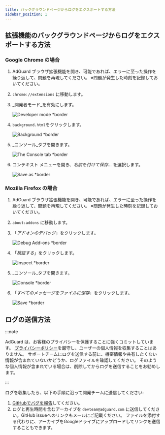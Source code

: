 ```yaml
---
title: バックグラウンドページからログをエクスポートする方法
sidebar_position: 1
---
```


## 拡張機能のバックグラウンドページからログをエクスポートする方法

### Google Chrome の場合

1. AdGuard ブラウザ拡張機能を開き、可能であれば、エラーに至った操作を繰り返して、問題を再現してください。 ※問題が発生した時刻を記録しておいてください。

2. `chrome://extensions` に移動します。

3. _開発者モード_を有効にします。

    ![Developer mode \*border](https://cdn.adguardvpn.com/content/kb/ad_blocker/browser_extension/developer_mode1.png)

4. `background.html`をクリックします。

    ![Background \*border](https://cdn.adguardvpn.com/content/kb/ad_blocker/browser_extension/background1.png)

5. _コンソール_タブを開きます。

    ![The Console tab \*border](https://cdn.adguardvpn.com/content/kb/vpn/browser_extension/console.png)

6. コンテキスト メニューを開き、_名前を付けて保存…_ を選択します。

    ![Save as \*border](https://cdn.adguardvpn.com/content/kb/vpn/browser_extension/save.png)

### Mozilla Firefox の場合

1. AdGuard ブラウザ拡張機能を開き、可能であれば、エラーに至った操作を繰り返して、問題を再現してください。 ※問題が発生した時刻を記録しておいてください。

2. `about:addons` に移動します。

3. 「_アドオンのデバッグ_」をクリックします。

    ![Debug Add-ons \*border](https://cdn.adguardvpn.com/content/kb/vpn/browser_extension/add-ons.png)

4. 「_検証する_」をクリックします。

    ![Inspect \*border](https://cdn.adguardvpn.com/content/kb/vpn/browser_extension/inspect.png)

5. _コンソール_タブを開きます。

    ![Console \*border](https://cdn.adguardvpn.com/content/kb/vpn/browser_extension/ff_console.png)

6. 「_すべてのメッセージをファイルに保存_」をクリックします。

    ![Save \*border](https://cdn.adguardvpn.com/content/kb/vpn/browser_extension/save-to-file.png)

## ログの送信方法

:::note

AdGuard は、お客様のプライバシーを保護することに強くコミットしています。 [プライバシーポリシー](https://adguard.com/privacy/browser-extension.html)を厳守し、ユーザーの個人情報を収集することはありません。 サポートチームにログを送信する前に、機密情報や共有したくない情報が含まれていないかどうか、ログファイルを確認してください。 そのような個人情報が含まれている場合は、削除してからログを送信することをお勧めします。

:::

ログを収集したら、以下の手順に沿って開発チームに送信してください:

1. [GitHubでバグを報告](https://github.com/AdguardTeam/AdguardBrowserExtension/issues/new/choose)してください。
2. ログと再生時間を含むアーカイブを `devteam@adguard.com` に送信してください。GitHub issueへのリンクもメールにご記載ください。 ファイルを添付する代わりに、アーカイブをGoogleドライブにアップロードしてリンクを送信することもできます。
